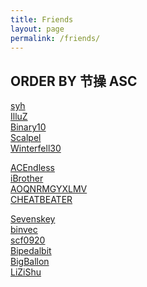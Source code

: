 ```yaml
---
title: Friends
layout: page
permalink: /friends/
---
```


## ORDER BY 节操 ASC
[syh](http://syhdaily.com/)<br>
[IlluZ](http://illuz.github.io/)<br>
[Binary10](http://cuichen.cc/)<br>
[Scalpel](http://scalpel.vip/)<br>
[Winterfell30](http://winterfell30.github.io/)<br>
<!-- [ArcPhase](http://arcphase20.com/)<br> -->
[ACEndless](http://jianyan.me/)<br>
[iBrother](http://ibrother.me/)<br>
[AOQNRMGYXLMV](http://aoqnrmgyxlmv.github.io/)<br>
[CHEATBEATER](http://cheatbeater.tk/)<br>
<!-- [Richard](http://richardzhang.info/)<br> -->
[Sevenskey](http://www.sevenskey.xyz/365/index.html)<br>
[binvec](http://binvec.xyz)<br>
[scf0920](http://blog.csdn.net/scf0920)<br>
[Bipedalbit](http://blog.bipedalbit.net/)<br>
[BigBallon](http://bigballon.github.io/)<br>
[LiZiShu](http://www.cnblogs.com/wuyuewoniu/)<br>


